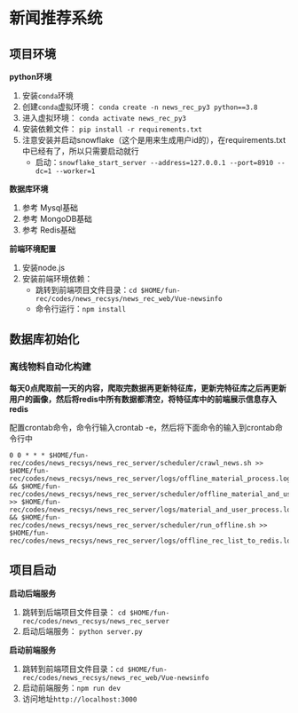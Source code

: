 # 新闻推荐系统

## 项目环境

**python环境**

1. 安装`conda`环境
2. 创建`conda`虚拟环境： `conda create -n news_rec_py3 python==3.8`
3. 进入虚拟环境： `conda activate news_rec_py3`
4. 安装依赖文件： `pip install -r requirements.txt`
5. 注意安装并启动snowflake（这个是用来生成用户id的），在requirements.txt中已经有了，所以只需要启动就行
   - 启动：`snowflake_start_server --address=127.0.0.1 --port=8910 --dc=1 --worker=1`

**数据库环境**

1. 参考 Mysql基础
2. 参考 MongoDB基础
3. 参考 Redis基础

**前端环境配置**

1. 安装node.js
2. 安装前端环境依赖：
   - 跳转到前端项目文件目录：`cd $HOME/fun-rec/codes/news_recsys/news_rec_web/Vue-newsinfo`
   - 命令行运行：`npm install`

## 数据库初始化

### 离线物料自动化构建

**每天0点爬取前一天的内容，爬取完数据再更新特征库，更新完特征库之后再更新用户的画像，然后将redis中所有数据都清空，将特征库中的前端展示信息存入redis**

配置crontab命令，命令行输入crontab -e，然后将下面命令的输入到crontab命令行中

```shell
0 0 * * * $HOME/fun-rec/codes/news_recsys/news_rec_server/scheduler/crawl_news.sh >>  $HOME/fun-rec/codes/news_recsys/news_rec_server/logs/offline_material_process.log && $HOME/fun-rec/codes/news_recsys/news_rec_server/scheduler/offline_material_and_user_process.sh >> $HOME/fun-rec/codes/news_recsys/news_rec_server/logs/material_and_user_process.log && $HOME/fun-rec/codes/news_recsys/news_rec_server/scheduler/run_offline.sh >> $HOME/fun-rec/codes/news_recsys/news_rec_server/logs/offline_rec_list_to_redis.log
```

## 项目启动

**启动后端服务**

1. 跳转到后端项目文件目录： `cd $HOME/fun-rec/codes/news_recsys/news_rec_server`
2. 启动后端服务： `python server.py `

**启动前端服务**

1. 跳转到前端项目文件目录：`cd $HOME/fun-rec/codes/news_recsys/news_rec_web/Vue-newsinfo`
2. 启动前端服务：`npm run dev`
3. 访问地址`http://localhost:3000`